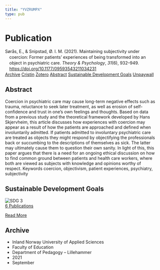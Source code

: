 ```yaml
---
title: "YVZRUMPX"
type: pub
---
```

<h1>Publication</h1>
<article id="csl-bib-container-YVZRUMPX" class="csl-bib-container">
  <div class="csl-bib-body" style="line-height: 1.35; padding-left: 1em; text-indent:-1em;">
  <div class="csl-entry">S&#xF8;r&#xE5;s, E., &amp; Snipstad, &#xD8;. I. M. (2021). Maintaining subjectivity under coercion: Former patients&#x2019; experiences of being transformed into an object in psychiatric care. <i>Theory &amp; Psychology</i>, <i>31</i>(6), 932&#x2013;949. <a href="https://doi.org/10.1177/09593543211034231">https://doi.org/10.1177/09593543211034231</a></div>
</div>
  <div class="csl-bib-buttons">
    <a href="#taxonomy-article-YVZRUMPX" class="csl-bib-button">Archive</a>
    <a href="https://app.cristin.no/results/show.jsf?id=1931663" alt="Cristin URL" class="csl-bib-button">Cristin</a>
    <a href="http://zotero.org/groups/5402882/items/YVZRUMPX" alt="Zotero URL" class="csl-bib-button">Zotero</a>
    <a href="#abstract-article-YVZRUMPX" class="csl-bib-button">Abstract</a>
    <a href="#sdg-article-YVZRUMPX" class="csl-bib-button">Sustainable Development Goals</a>
    <a href="https://doi.org/10.1177/09593543211034231" class="csl-bib-button">Unpaywall</a>
  </div>
  <div id="csl-bib-meta-container-YVZRUMPX"></div>
</article>
<div id="csl-bib-meta-YVZRUMPX" class="csl-bib-meta">
  <article id="abstract-article-YVZRUMPX" class="abstract-article">
    <h1>Abstract</h1>
    Coercion in psychiatric care may cause long-term negative effects such as trauma, reluctance to seek later treatment, as well as erosion of self-confidence and trust in one’s own feelings and thoughts. Based on data from a previous study and the theoretical framework developed by Hans Skjervheim, this article discusses how experiences with coercion may appear as a result of how the patients are approached and defined when involuntarily admitted. If patients admitted to involuntary psychiatric care are treated as objects they might respond by objectifying the professionals back or succumbing to the descriptions of themselves as sick. The latter may ultimately cause them to question their own sanity. In light of this, this paper argues that there is a need for an ongoing ethical discussion on how to find common ground between patients and health care workers, where both are viewed as subjects with knowledge and opinions worthy of respect. Keywords coercion, objectivism, patient experiences, psychiatry, subjectivity
  </article>
  <article id="sdg-article-YVZRUMPX" class="sdg-article">
    <h1>Sustainable Development Goals</h1>
    <div class="sdg-container"><div id="sdg3" class="sdg"> <img src="{{< params subfolder >}}images/sdg/sdg03_en.png" class="image" alt="SDG 3"> <div class="sdg-overlay"> <a href="{{< params subfolder >}}en/archive/?sdg=3#archive" class="sdg-publication-count"><span>6</span> Publications</a> <p><a href="https://sdgs.un.org/goals/goal3" class="sdg-read-more">Read More</a></p> </div> </div></div>
  </article>
  <article id="taxonomy-article-YVZRUMPX" class="taxonomy-article">
    <h1>Archive</h1>
    <ul>
      <li>Inland Norway University of Applied Sciences</li>
      <li>Faculty of Education</li>
      <li>Department of Pedagogy – Lillehammer</li>
      <li>2021</li>
      <li>September</li>
    </ul>
  </article>
</div>
